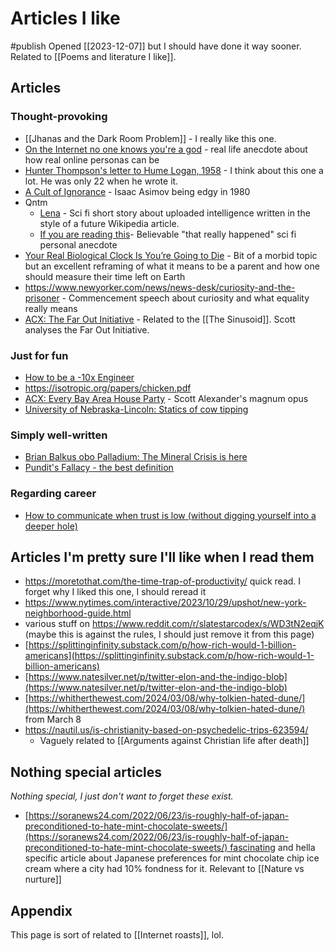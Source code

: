 # Articles I like
#publish
Opened [[2023-12-07]] but I should have done it way sooner. Related to [[Poems and literature I like]].

## Articles
### Thought-provoking
- [[Jhanas and the Dark Room Problem]] - I really like this one.
- [On the Internet no one knows you're a god](https://www.drorpoleg.com/on-the-internet-nobodys-knows-youre/) - real life anecdote about how real online personas can be
- [Hunter Thompson's letter to Hume Logan, 1958](https://fs.blog/hunter-s-thompson-to-hume-logan/) - I think about this one a lot. He was only 22 when he wrote it.
- [A Cult of Ignorance](https://aphelis.net/wp-content/uploads/2012/04/ASIMOV_1980_Cult_of_Ignorance.pdf) - Isaac Asimov being edgy in 1980
- Qntm
    - [Lena](https://qntm.org/mmacevedo) - Sci fi short story about uploaded intelligence written in the style of a future Wikipedia article. 
    - [If you are reading this](https://qntm.org/readin)- Believable "that really happened" sci fi personal anecdote
- [Your Real Biological Clock Is You’re Going to Die](https://hmmdaily.com/2018/10/18/your-real-biological-clock-is-youre-going-to-die/) - Bit of a morbid topic but an excellent reframing of what it means to be a parent and how one should measure their time left on Earth
- https://www.newyorker.com/news/news-desk/curiosity-and-the-prisoner - Commencement speech about curiosity and what equality really means
- [ACX: The Far Out Initiative](https://www.astralcodexten.com/p/profile-the-far-out-initiative) - Related to the [[The Sinusoid]]. Scott analyses the Far Out Initiative.

### Just for fun
- [How to be a -10x Engineer](https://taylor.town/-10x)
- https://isotropic.org/papers/chicken.pdf
- [ACX: Every Bay Area House Party](https://www.astralcodexten.com/p/every-bay-area-house-party) - Scott Alexander's magnum opus
- [University of Nebraska-Lincoln: Statics of cow tipping](http://emweb.unl.edu/Mechanics-Pages/Matt-Semke/The%20Statics%20of%20Cow%20Tipping.htm)

### Simply well-written
- [Brian Balkus obo Palladium: The Mineral Crisis is here](https://www.palladiummag.com/2022/08/08/the-mineral-conflict-is-here/)
- [Pundit's Fallacy - the best definition](https://www.jargondatabase.com/Category/Other/Logical-Fallacies-Jargon/Pundit's-Fallacy)

### Regarding career
- [How to communicate when trust is low (without digging yourself into a deeper hole)](https://charity.wtf/2023/08/17/how-to-communicate-when-trust-is-low-without-digging-yourself-into-a-deeper-hole)

## Articles I'm pretty sure I'll like when I read them
- https://moretothat.com/the-time-trap-of-productivity/ quick read. I forget why I liked this one, I should reread it
- https://www.nytimes.com/interactive/2023/10/29/upshot/new-york-neighborhood-guide.html
- various stuff on https://www.reddit.com/r/slatestarcodex/s/WD3tN2eqjK (maybe this is against the rules, I should just remove it from this page)
- [https://splittinginfinity.substack.com/p/how-rich-would-1-billion-americans](https://splittinginfinity.substack.com/p/how-rich-would-1-billion-americans)  
- [https://www.natesilver.net/p/twitter-elon-and-the-indigo-blob](https://www.natesilver.net/p/twitter-elon-and-the-indigo-blob)
- [https://whitherthewest.com/2024/03/08/why-tolkien-hated-dune/](https://whitherthewest.com/2024/03/08/why-tolkien-hated-dune/) from March 8
- https://nautil.us/is-christianity-based-on-psychedelic-trips-623594/
    - Vaguely related to [[Arguments against Christian life after death]]

## Nothing special articles
_Nothing special, I just don't want to forget these exist._
- [https://soranews24.com/2022/06/23/is-roughly-half-of-japan-preconditioned-to-hate-mint-chocolate-sweets/](https://soranews24.com/2022/06/23/is-roughly-half-of-japan-preconditioned-to-hate-mint-chocolate-sweets/) fascinating and hella specific article about Japanese preferences for mint chocolate chip ice cream where a city had 10% fondness for it. Relevant to [[Nature vs nurture]]

## Appendix
This page is sort of related to [[Internet roasts]], lol.
